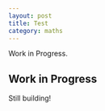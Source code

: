```yaml
---
layout: post
title: Test
category: maths
---
```


Work in Progress.

<!--more-->

## Work in Progress

Still building!
